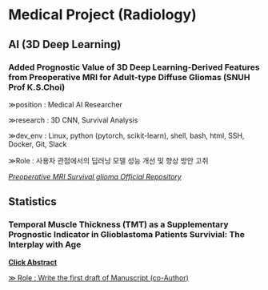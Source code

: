 # Medical Project (Radiology)

## AI (3D Deep Learning)

### Added Prognostic Value of 3D Deep Learning-Derived Features from Preoperative MRI for Adult-type Diffuse Gliomas (SNUH Prof K.S.Choi)

≫position : Medical AI Researcher


≫research : 3D CNN, Survival Analysis


≫dev_env : Linux, python (pytorch, scikit-learn), shell, bash, html, SSH, Docker, Git, Slack


≫Role : 사용자 관점에서의 딥러닝 모델 성능 개선 및 향상 방안 고취

<a href="https://github.com/kyuchoi/3D_MRI_survival_glioma">*Preoperative MRI Survival glioma Official Repository*</a>

## Statistics 

### Temporal Muscle Thickness (TMT) as a Supplementary Prognostic Indicator in Glioblastoma Patients Survivial: The Interplay with Age

<a href="https://github.com/immsk1997/mskim/blob/main/SNUH%20Medical%20AI/GBM%20Survival/Statistics/ASNR%20Abstract.pdf">**Click Abstract**


≫ Role : Write the first draft of Manuscript (co-Author)